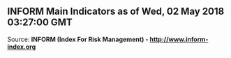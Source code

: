 ## INFORM Main Indicators as of Wed, 02 May 2018 03:27:00 GMT

Source: **INFORM (Index For Risk Management) - http://www.inform-index.org**